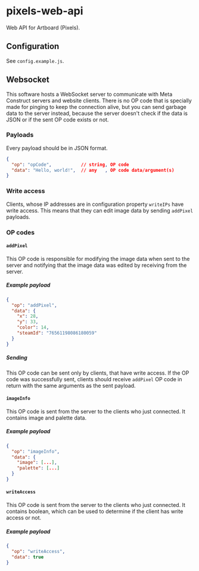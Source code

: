 # pixels-web-api
Web API for Artboard (Pixels).

## Configuration
See `config.example.js`.

## Websocket
This software hosts a WebSocket server to communicate with Meta Construct servers and
website clients. There is no OP code that is specially made for pinging to keep the
connection alive, but you can send garbage data to the server instead, because the
server doesn't check if the data is JSON or if the sent OP code exists or not.

### Payloads
Every payload should be in JSON format.

```json
{
  "op": "opCode",           // string, OP code
  "data": "Hello, world!",  // any   , OP code data/argument(s)
}
```

### Write access
Clients, whose IP addresses are in configuration property `writeIPs` have write access.
This means that they can edit image data by sending `addPixel` payloads.

### OP codes

#### `addPixel`
This OP code is responsible for modifying the image data when sent to the server and
notifying that the image data was edited by receiving from the server. 

##### Example payload
```json
{
  "op": "addPixel",
  "data": {
    "x": 28,
    "y": 33,
    "color": 14,
    "steamId": "76561198086180059"
  }
}
```

##### Sending
This OP code can be sent only by clients, that have write access. If the OP code was
successfully sent, clients should receive `addPixel` OP code in return with the same
arguments as the sent payload.

#### `imageInfo`
This OP code is sent from the server to the clients who just connected. It contains 
image and palette data.

##### Example payload
```json
{
  "op": "imageInfo",
  "data": {
    "image": [...],
    "palette": [...]
  }
}
```

#### `writeAccess`
This OP code is sent from the server to the clients who just connected. It contains
boolean, which can be used to determine if the client has write access or not.

##### Example payload
```json
{
  "op": "writeAccess",
  "data": true
}
```